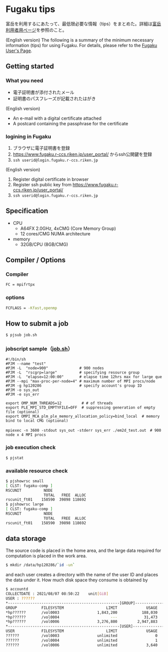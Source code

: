 # Fugaku tips
富岳を利用するにあたって、最低限必要な情報（tips）をまとめた。詳細は[富岳利用者用ページ](https://www.fugaku.r-ccs.riken.jp/)を参照のこと。

(English version)
The following is a summary of the minimum necessary information (tips) for using Fugaku. For details, please refer to the [Fugaku User's Page]([https://www.fugaku.r-ccs.riken.jp/](https://www.fugaku.r-ccs.riken.jp/en)).

## Getting started
### What you need
* 電子証明書が添付されたメール
* 証明書のパスフレーズが記載されたはがき

(English version)
* An e-mail with a digital certificate attached
* A postcard containing the passphrase for the certificate

### logining in Fugaku
1. ブラウザに電子証明書を登録
2. https://www.fugaku.r-ccs.riken.jp/user_portal/ からssh公開鍵を登録
3. `ssh userid@login.fugaku.r-ccs.riken.jp`

(English version)
1. Register digital certificate in browser
2. Register ssh public key from https://www.fugaku.r-ccs.riken.jp/user_portal/
3. `ssh userid@login.fugaku.r-ccs.riken.jp`

## Specification
* CPU
  * A64FX 2.0GHz, 4xCMG (Core Memory Group) 
  * 12 cores/CMG NUMA architecture
* memory
  * 32GB/CPU (8GB/CMG)
  
## Compiler / Options
### Compiler
```bash
FC = mpifrtpx
```
### options 
```bash
FCFLAGS = -Kfast,openmp
```
## How to submit a job
```bash
$ pjsub job.sh
```
### jobscript sample（[job.sh](job.sh)）
```shell
#!/bin/sh
#PJM --name "test"
#PJM -L  "node=900"              # 900 nodes
#PJM -L  "rscgrp=large"          # specifying resource group
#PJM -L  "elapse=12:00:00"       # elapse time 12hrs max for large que
#PJM --mpi "max-proc-per-node=4" # maximum number of MPI procs/node
#PJM -g hp120286                 # specify account's group ID
#PJM -o sys_out
#PJM -e sys_err

export OMP_NUM_THREADS=12         # # of threads
export PLE_MPI_STD_EMPTYFILE=OFF  # suppressing generation of empty file (optional)
export OMPI_MCA_plm_ple_memory_allocation_policy=bind_local  # memory bind to local CMG (optional)

mpiexec -n 3600 -stdout sys_out -stderr sys_err ./em2d_test.out　# 900 node x 4 MPI procs
```
### job execution check
```bash
$ pjstat
```
### available resource check
```bash
$ pjshowrsc small
[ CLST: fugaku-comp ]
RSCUNIT          NODE
                 TOTAL   FREE  ALLOC
rscunit_ft01    158590  39898 118692
$ pjshowrsc large
[ CLST: fugaku-comp ]
RSCUNIT          NODE
                 TOTAL   FREE  ALLOC
rscunit_ft01    158590  39898 118692
```
## data storage
The source code is placed in the home area, and the large data required for computation is placed in the work area.
```bash
$ mkdir /data/hp120286/`id -un`
```
and each user creates a directory with the name of the user ID and places the data under it.
How much disk space they consume is obtained by 
```bash
$ accountd
COLLECTDATE : 2021/08/07 08:50:22    unit[GiB] 
USER : ??????
*--------------------------------------------------[GROUP]-----------------------------------------------------*
GROUP           FILESYSTEM                   LIMIT             USAGE         AVAILABLE           FILES  USE_RATE
*hp??????       /vol0003                 1,843,200           188,030         1,655,170         311,934     10.2%
*hp??????       /vol0004                       ---            31,473               ---       9,319,908       ---
*hp??????       /vol0006                 3,276,800         2,947,883           328,917     165,597,045     90.0%
*--------------------------------------------------[USER]------------------------------------------------------*
USER            FILESYSTEM                   LIMIT             USAGE         AVAILABLE           FILES  USE_RATE
??????          /vol0003                 unlimited                 0         unlimited               0       ---
??????          /vol0004                 unlimited                 1         unlimited           3,317       ---
??????          /vol0006                 unlimited             3,640         unlimited         721,687       ---
```

